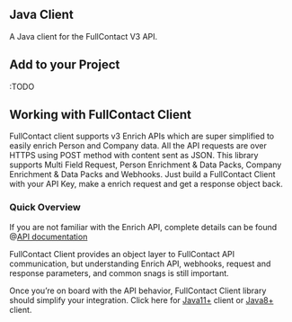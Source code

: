 ## Java Client
A Java client for the FullContact V3 API.

## Add to your Project
:TODO

## Working with FullContact Client
FullContact client supports v3 Enrich APIs which are super simplified to easily 
enrich Person and Company data. All the API requests are over HTTPS using POST method 
with content sent as JSON. This library supports Multi Field Request, Person Enrichment 
& Data Packs, Company Enrichment & Data Packs and Webhooks. Just build a FullContact 
Client with your API Key, make a enrich request and get a response object back.

### Quick Overview
If you are not familiar with the Enrich API, complete details can be found 
@[API documentation](https://www.fullcontact.com/developer/docs/) 


FullContact Client provides an object layer to FullContact API communication, 
but understanding Enrich API, webhooks, request and response parameters, 
and common snags is still important.

Once you’re on board with the API behavior, FullContact Client library should simplify 
your integration.
Click here for [Java11+](https://github.com/fullcontact/fullcontact-java-client/tree/master/java11) client 
or [Java8+](https://github.com/fullcontact/fullcontact-java-client/tree/master/java8) client.
